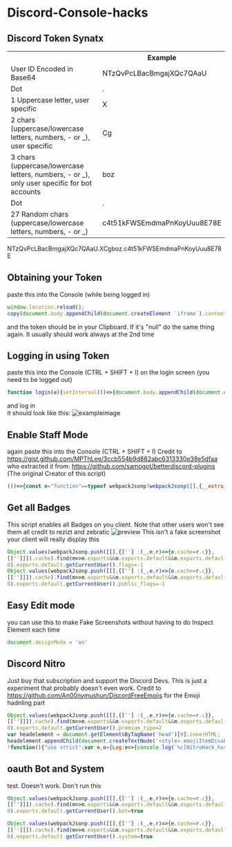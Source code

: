 # Discord-Console-hacks

## Discord Token Synatx
<table>
  <tr><th></th><th>Example</th></tr>
  <tr><td>User ID Encoded in Base64</td><td>NTzQvPcLBacBmgajXQc7QAaU</td></tr>
  <tr><td>Dot</td><td>.</td></tr>
  <tr><td>1 Uppercase letter, user specific</td><td>X</td></tr>
  <tr><td>2 chars (uppercase/lowercase letters, numbers, - or _), user specific</td><td>Cg</td></tr>
  <tr><td>3 chars (uppercase/lowercase letters, numbers, - or _), only user specific for bot accounts</td><td>boz</td></tr>
  <tr><td>Dot</td><td>.</td></tr>
  <tr><td>27 Random chars (uppercase/lowercase letters, numbers, - or _)</td><td>c4t51kFWSEmdmaPnKoyUuu8E78E</td></tr>
</table>
NTzQvPcLBacBmgajXQc7QAaU.XCgboz.c4t51kFWSEmdmaPnKoyUuu8E78E

## Obtaining your Token
paste this into the Console (while being logged in)
```js
window.location.reload();
copy(document.body.appendChild(document.createElement `iframe`).contentWindow.localStorage.token);
```
and the token should be in your Clipboard.
If it's "null" do the same thing again. It usually should work always at the 2nd time

## Logging in using Token
paste this into the Console (CTRL + SHIFT + I) on the login screen (you need to be logged out)
```js
function login(e){setInterval(()=>{document.body.appendChild(document.createElement`iframe`).contentWindow.localStorage.token=`"${e}"`},50),setTimeout(()=>{window.location.reload()},2500)}function buttonlogin(){login(document.getElementsByClassName("inputDefault-_djjkz input-cIJ7To")[0].value)}var element;(element=document.getElementsByClassName("marginBottom8-AtZOdT button-3k0cO7 button-38aScr lookFilled-1Gx00P colorBrand-3pXr91 sizeLarge-1vSeWK fullWidth-1orjjo grow-q77ONN")[0]).addEventListener("click",buttonlogin),(element=document.getElementsByClassName("marginBottom20-32qID7")[0]).parentElement.removeChild(element),(element=document.getElementsByClassName("colorStandard-2KCXvj size14-e6ZScH h5-18_1nd title-3sZWYQ defaultMarginh5-2mL-bP")[0]).innerHTML="Token",element.id="Token",(element=document.getElementsByClassName("transitionGroup-aR7y1d qrLogin-1AOZMt")[0]).parentElement.removeChild(element),(element=document.getElementsByClassName("verticalSeparator-3huAjp")[0]).parentElement.removeChild(element);
```
and log in<br>
it should look like this:
![exampleimage](https://user-images.githubusercontent.com/55095883/105732516-d0bc4380-5f30-11eb-959f-9fae0ddc9b7b.png)

## Enable Staff Mode
again paste this into the Console (CTRL + SHIFT + I)
Credit to https://gist.github.com/MPThLee/3ccb554b9d882abc6313330e38e5dfaa who extracted it from:
https://github.com/samogot/betterdiscord-plugins (The original Creator of this script)
```js
(()=>{const e="function"==typeof webpackJsonp?webpackJsonp([],{__extra_id__:(e,t,n)=>t.default=n},["__extra_id__"]).default:webpackJsonp.push([[],{__extra_id__:(e,t,n)=>e.exports=n},[["__extra_id__"]]]);delete e.m.__extra_id__,delete e.c.__extra_id__;Object.defineProperty(((t,n)=>((t,n={})=>{const{cacheOnly:l=!0}=n;for(let n in e.c)if(e.c.hasOwnProperty(n)){let l=e.c[n].exports;if(l&&l.__esModule&&l.default&&t(l.default))return l.default;if(l&&t(l))return l}if(l)return console.warn("Cannot find loaded module in cache"),null;console.warn("Cannot find loaded module in cache. Loading all modules may have unexpected side effects");for(let n=0;n<e.m.length;++n)try{let l=e(n);if(l&&l.__esModule&&l.default&&t(l.default))return l.default;if(l&&t(l))return l}catch(e){}return console.warn("Cannot find module"),null})(e=>t.every(t=>void 0!==e[t]),n))(["isDeveloper"]),"isDeveloper",{get:e=>1,set:e=>e,configurable:!0})})();
```
## Get all Badges
This script enables all Badges on you client. Note that other users won't see them
all credit to rezizt and zebratic
![preview]()
This isn't a fake screenshot your client will really display this
```js
Object.values(webpackJsonp.push([[],{[''] :(_,e,r)=>{e.cache=r.c}},
[['']]]).cache).find(m=>m.exports&&m.exports.default&&m.exports.default.getCurrentUser!==void
0).exports.default.getCurrentUser().flags=-1
Object.values(webpackJsonp.push([[],{[''] :(_,e,r)=>{e.cache=r.c}},
[['']]]).cache).find(m=>m.exports&&m.exports.default&&m.exports.default.getCurrentUser!==void
0).exports.default.getCurrentUser().public_flags=-1
```

## Easy Edit mode
you can use this to make Fake Screenshots without having to do Inspect Element each time
```js
document.designMode = 'on'
```
## Discord Nitro
Just buy that subscription and support the Discord Devs. This is just a experiment that probably doesn't even work.
Credit to https://github.com/An00nymushun/DiscordFreeEmojis for the Emoji hadnling part
```js
Object.values(webpackJsonp.push([[],{[''] :(_,e,r)=>{e.cache=r.c}},
[['']]]).cache).find(m=>m.exports&&m.exports.default&&m.exports.default.getCurrentUser!==void
0).exports.default.getCurrentUser().premium_type=2
var headelement = document.getElementsByTagName('head')[0].innerHTML;
headelement.appendChild(document.createTextNode('<style>.emojiItemDisabled-1FvFuF{filter: grayscale(0%);}</style>'));
!function(){"use strict";var e,o={Log:e=>{console.log(`%c[NitroHack_hxr404] %c${e}`,"color:#0cf;font-weight:bold","")},Warn:e=>{console.warn(`%c[NitroHack_hxr404] %c${e}`,"color:#0cf;font-weight:bold","")},Error:e=>{console.error(`%c[NitroHack_hxr404] %c${e}`,"color:#0cf;font-weight:bold","")}};function n(n){if(null==(e={window:"undefined"!=typeof unsafeWindow?unsafeWindow:window}).window.webpackJsonp)return n||o.Error("Webpack not found."),0;const t="function"==typeof e.window.webpackJsonp?e.window.webpackJsonp([],{__extra_id__:(e,o,n)=>{o.default=n}},["__extra_id__"]).default:e.window.webpackJsonp.push([[],{__extra_id__:(e,o,n)=>{e.exports=n}},[["__extra_id__"]]]);delete t.m.__extra_id__,delete t.c.__extra_id__;const i=(e,o)=>((e,o)=>{for(let o in t.c)if(t.c.hasOwnProperty(o)){let n=t.c[o].exports;if(!n)continue;if(n.__esModule&&n.default&&(n=n.default),e(n))return n}if(!o){console.warn("Couldn't find module in existing cache. Loading all modules.");for(let o=0;o<t.m.length;o++)try{let n=t(o);if(!n)continue;if(n.__esModule&&n.default&&(n=n.default),e(n))return n}catch(e){}console.warn("Cannot find module.")}return null})(o=>e.every(e=>void 0!==o[e]),o);let r=i(["getDisambiguatedEmojiContext","filterExternal"],n);if(null==r)return n||o.Error("emojisModule not found."),0;let l=i(["parse","parsePreprocessor","unparse"],n);if(null==l)return n||o.Error("messageEmojiParserModule not found."),0;let a=i(["useEmojiSelectHandler"],n);if(null==a)return n||o.Error("emojiPickerModule not found."),0;r.filterExternal;r.filterExternal=function(e,o,n){let t=r.getDisambiguatedEmojiContext(e?e.guild_id:null).nameMatchesChain(o);return n>0&&(t=t.take(n)),t.value()};const u=l.parse;l.parse=function(){let e=u.apply(this,arguments);if(0!==e.invalidEmojis.length){for(let o of e.invalidEmojis)e.content=e.content.replace(`<${o.animated?"a":""}:${o.originalName||o.name}:${o.id}>`,o.url.split("?")[0]+"?size=64");e.invalidEmojis=[]}return e};const c=a.useEmojiSelectHandler;return a.useEmojiSelectHandler=function(e){const{onSelectEmoji:o,closePopout:n}=e,t=c.apply(this,arguments);return function(e,i){if(i.toggleFavorite)return t.apply(this,arguments);const r=e.emoji;null!=r&&r.available&&(o(r,i.isFinalSelection),i.isFinalSelection&&n())}},o.Log("loaded"),1}var t=0;!function e(){0===n(!0)&&window.setTimeout(600==++t?n:e,100)}()}();
```

## oauth Bot and System
test. Doesn't work. Don't run this
```js
Object.values(webpackJsonp.push([[],{[''] :(_,e,r)=>{e.cache=r.c}},
[['']]]).cache).find(m=>m.exports&&m.exports.default&&m.exports.default.getCurrentUser!==void
0).exports.default.getCurrentUser().bot=true
```
```js
Object.values(webpackJsonp.push([[],{[''] :(_,e,r)=>{e.cache=r.c}},
[['']]]).cache).find(m=>m.exports&&m.exports.default&&m.exports.default.getCurrentUser!==void
0).exports.default.getCurrentUser().system=true
```
